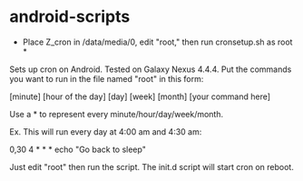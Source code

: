android-scripts
===============

* Place Z_cron in /data/media/0, edit "root," then run cronsetup.sh as root *

Sets up cron on Android. Tested on Galaxy Nexus 4.4.4. Put the commands you want to run in the file named "root" in this form:

[minute] [hour of the day] [day] [week] [month] [your command here]

Use a * to represent every minute/hour/day/week/month.

Ex. This will run every day at 4:00 am and 4:30 am:

0,30 4 * * * echo "Go back to sleep"

Just edit "root" then run the script. The init.d script will start cron on reboot.
